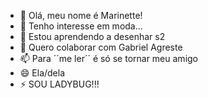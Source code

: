 - 👋 Olá, meu nome é Marinette!
- 👀 Tenho interesse em moda...
- 🌱 Estou  aprendendo a desenhar s2
- 💞️ Quero colaborar com Gabriel Agreste
- 📫 Para ´´me ler´´ é só se tornar meu amigo
- 😄 Ela/dela
- ⚡ SOU LADYBUG!!!

<!---
marinettenotladybug/marinettenotladybug is a ✨ special ✨ repository because its `README.md` (this file) appears on your GitHub profile.
You can click the Preview link to take a look at your changes.
--->
